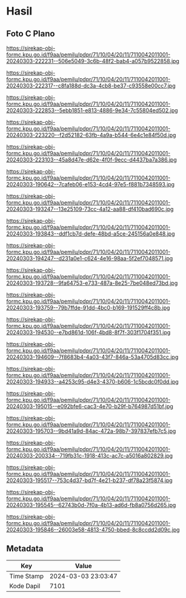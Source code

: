 # Hasil

## Foto C Plano

https://sirekap-obj-formc.kpu.go.id/f9aa/pemilu/pdpr/71/10/04/20/11/7110042011001-20240303-222231--506e5049-3c6b-48f2-bab4-a057b9522858.jpg

https://sirekap-obj-formc.kpu.go.id/f9aa/pemilu/pdpr/71/10/04/20/11/7110042011001-20240303-222317--c8fa188d-dc3a-4cb8-be37-c93558e00cc7.jpg

https://sirekap-obj-formc.kpu.go.id/f9aa/pemilu/pdpr/71/10/04/20/11/7110042011001-20240303-222853--5ebb1851-e813-4886-9e34-7c55804ed502.jpg

https://sirekap-obj-formc.kpu.go.id/f9aa/pemilu/pdpr/71/10/04/20/11/7110042011001-20240303-223220--f2d52182-63fb-4a9a-b544-6e4c1e84f50d.jpg

https://sirekap-obj-formc.kpu.go.id/f9aa/pemilu/pdpr/71/10/04/20/11/7110042011001-20240303-223103--45a8d47e-d62e-4f0f-9ecc-d4437ba7a386.jpg

https://sirekap-obj-formc.kpu.go.id/f9aa/pemilu/pdpr/71/10/04/20/11/7110042011001-20240303-190642--7cafeb06-e153-4cd4-97e5-f881b7348593.jpg

https://sirekap-obj-formc.kpu.go.id/f9aa/pemilu/pdpr/71/10/04/20/11/7110042011001-20240303-193247--13e25109-73cc-4a12-aa88-df410bad690c.jpg

https://sirekap-obj-formc.kpu.go.id/f9aa/pemilu/pdpr/71/10/04/20/11/7110042011001-20240303-193843--ddf1cb7d-defe-48bd-a5ce-245156a0e848.jpg

https://sirekap-obj-formc.kpu.go.id/f9aa/pemilu/pdpr/71/10/04/20/11/7110042011001-20240303-194247--d231a0e1-c624-4e16-98aa-5f2ef7048571.jpg

https://sirekap-obj-formc.kpu.go.id/f9aa/pemilu/pdpr/71/10/04/20/11/7110042011001-20240303-193728--9fa64753-e733-487a-8e25-7be048ed73bd.jpg

https://sirekap-obj-formc.kpu.go.id/f9aa/pemilu/pdpr/71/10/04/20/11/7110042011001-20240303-193759--79b7ffde-91dd-4bc0-b169-191529ff4c8b.jpg

https://sirekap-obj-formc.kpu.go.id/f9aa/pemilu/pdpr/71/10/04/20/11/7110042011001-20240303-194530--e7bd861d-106f-4bd8-8f7f-303f1704f351.jpg

https://sirekap-obj-formc.kpu.go.id/f9aa/pemilu/pdpr/71/10/04/20/11/7110042011001-20240303-194609--7f8683b4-4a03-43f7-846a-53a4705d83cc.jpg

https://sirekap-obj-formc.kpu.go.id/f9aa/pemilu/pdpr/71/10/04/20/11/7110042011001-20240303-194933--a4253c95-d4e3-4370-b606-1c5bcdc0f0dd.jpg

https://sirekap-obj-formc.kpu.go.id/f9aa/pemilu/pdpr/71/10/04/20/11/7110042011001-20240303-195015--e092bfe6-cac3-4e70-b29f-b764987d51bf.jpg

https://sirekap-obj-formc.kpu.go.id/f9aa/pemilu/pdpr/71/10/04/20/11/7110042011001-20240303-195703--9bd41a9d-84ac-472a-98b7-397837efb7c5.jpg

https://sirekap-obj-formc.kpu.go.id/f9aa/pemilu/pdpr/71/10/04/20/11/7110042011001-20240303-200334--719fb31c-1918-413c-ac7c-a5016a802829.jpg

https://sirekap-obj-formc.kpu.go.id/f9aa/pemilu/pdpr/71/10/04/20/11/7110042011001-20240303-195517--753c4d37-bd7f-4e21-b237-df78a23f5874.jpg

https://sirekap-obj-formc.kpu.go.id/f9aa/pemilu/pdpr/71/10/04/20/11/7110042011001-20240303-195545--62743b0d-7f0a-4b13-ad6d-fb8a0756d265.jpg

https://sirekap-obj-formc.kpu.go.id/f9aa/pemilu/pdpr/71/10/04/20/11/7110042011001-20240303-195846--26003e58-4813-4750-bbed-8c8ccdd2d09c.jpg


## Metadata

| Key        | Value               |
| ---------- | ------------------- |
| Time Stamp | 2024-03-03 23:03:47 |
| Kode Dapil | 7101                |



